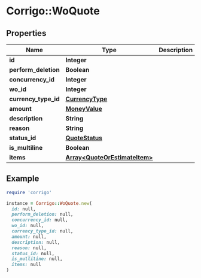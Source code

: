 # Corrigo::WoQuote

## Properties

| Name | Type | Description | Notes |
| ---- | ---- | ----------- | ----- |
| **id** | **Integer** |  | [optional] |
| **perform_deletion** | **Boolean** |  | [optional] |
| **concurrency_id** | **Integer** |  | [optional] |
| **wo_id** | **Integer** |  | [optional] |
| **currency_type_id** | [**CurrencyType**](CurrencyType.md) |  | [optional] |
| **amount** | [**MoneyValue**](MoneyValue.md) |  | [optional] |
| **description** | **String** |  | [optional] |
| **reason** | **String** |  | [optional] |
| **status_id** | [**QuoteStatus**](QuoteStatus.md) |  | [optional] |
| **is_multiline** | **Boolean** |  | [optional] |
| **items** | [**Array&lt;QuoteOrEstimateItem&gt;**](QuoteOrEstimateItem.md) |  | [optional] |

## Example

```ruby
require 'corrigo'

instance = Corrigo::WoQuote.new(
  id: null,
  perform_deletion: null,
  concurrency_id: null,
  wo_id: null,
  currency_type_id: null,
  amount: null,
  description: null,
  reason: null,
  status_id: null,
  is_multiline: null,
  items: null
)
```


